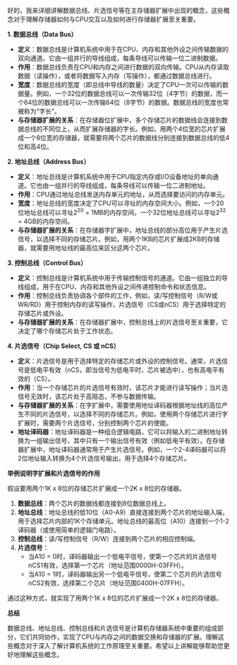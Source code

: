 好的，我来详细讲解数据总线、片选信号等在主存储器扩展中出现的概念，这些概念对于理解存储器如何与CPU交互以及如何进行存储器扩展至关重要。

**1. 数据总线（Data Bus）**

- **定义**：数据总线是计算机系统中用于在CPU、内存和其他外设之间传输数据的双向通道。它由一组并行的导线组成，每条导线可以传输一位二进制数据。
- **作用**：数据总线负责在CPU和内存之间进行数据的双向传输。CPU从内存读取数据（读操作），或者将数据写入内存（写操作），都通过数据总线进行。
- **宽度**：数据总线的宽度（即总线中导线的数量）决定了CPU一次可以传输的数据量。例如，一个32位的数据总线可以一次传输32位（4字节）的数据，而一个64位的数据总线可以一次传输64位（8字节）的数据。数据总线的宽度也常被称为“字长”。
- **与存储器扩展的关系**：在存储器位扩展中，多个存储芯片的数据线会连接到数据总线的不同位上，从而扩展存储器的字长。例如，用两个4位宽的芯片扩展成一个8位宽的存储器，就需要将两个芯片的数据线分别连接到数据总线的低4位和高4位。

**2. 地址总线（Address Bus）**

- **定义**：地址总线是计算机系统中用于CPU指定内存或I/O设备地址的单向通道。它也由一组并行的导线组成，每条导线可以传输一位二进制地址。
- **作用**：CPU通过地址总线发送内存单元的地址，从而选择要访问的内存单元。
- **宽度**：地址总线的宽度决定了CPU可以寻址的内存空间大小。例如，一个20位地址总线可以寻址2<sup>20</sup> = 1MB的内存空间，一个32位地址总线可以寻址2<sup>32</sup> = 4GB的内存空间。
- **与存储器扩展的关系**：在存储器字扩展中，地址总线的部分高位用于产生片选信号，以选择不同的存储芯片。例如，用两个1KB的芯片扩展成2KB的存储器，就需要用地址线的最高位来区分这两个芯片。

**3. 控制总线（Control Bus）**

- **定义**：控制总线是计算机系统中用于传输控制信号的通道。它由一组独立的导线组成，用于在CPU、内存和其他外设之间传递控制命令和状态信息。
- **作用**：控制总线负责协调各个部件的工作，例如，读/写控制信号（R/W或WR/RD）用于控制内存的读写操作，片选信号（CS或nCS）用于选择特定的存储芯片或外设。
- **与存储器扩展的关系**：在存储器扩展中，控制总线上的片选信号至关重要，它决定了哪个存储芯片处于工作状态。

**4. 片选信号（Chip Select, CS 或 nCS）**

- **定义**：片选信号是用于选择特定的存储芯片或外设的控制信号。通常，片选信号是低电平有效（nCS，即当信号为低电平时，芯片被选中），也有高电平有效的（CS）。
- **作用**：当一个存储芯片的片选信号有效时，该芯片才能进行读写操作；当片选信号无效时，该芯片处于高阻态，不参与数据传输。
- **与存储器扩展的关系**：在字扩展中，需要使用地址译码器根据地址线的高位产生不同的片选信号，以选择不同的存储芯片。例如，使用两个存储芯片进行字扩展时，需要两个片选信号，分别控制两个芯片的使能。
- **地址译码器**：地址译码器是一种组合逻辑电路，它可以将输入的二进制地址转换为一组输出信号，其中只有一个输出信号有效（例如低电平有效）。在存储器扩展中，地址译码器通常用于产生片选信号。例如，一个2-4译码器可以将2位地址输入转换为4个片选信号输出，用于选择4个存储芯片。

**举例说明字扩展和片选信号的作用**

假设要用两个1K x 8位的存储芯片扩展成一个2K x 8位的存储器。

1. **数据总线**：两个芯片的数据线都连接到8位数据总线上。
2. **地址总线**：地址总线的低10位（A0-A9）直接连接到两个芯片的地址输入端，用于选择芯片内部的1K个存储单元。地址总线的最高位（A10）连接到一个1-2译码器（或使用简单的逻辑门电路）。
3. **控制总线**：读/写控制信号（R/W）连接到两个芯片的相应控制端。
4. **片选信号**：
    - 当A10 = 0时，译码器输出一个低电平信号，使第一个芯片的片选信号nCS1有效，选择第一个芯片（地址范围0000H-03FFH）。
    - 当A10 = 1时，译码器输出另一个低电平信号，使第二个芯片的片选信号nCS2有效，选择第二个芯片（地址范围0400H-07FFH）。

通过这种方式，就实现了用两个1K x 8位的芯片扩展成一个2K x 8位的存储器。

**总结**

数据总线、地址总线、控制总线和片选信号是计算机存储器系统中重要的组成部分，它们共同协作，实现了CPU与内存之间的数据交换和存储器的扩展。理解这些概念对于深入了解计算机系统的工作原理至关重要。希望以上讲解能够帮助您更好地理解这些概念。